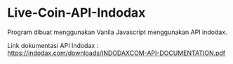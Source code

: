 # Live-Coin-API-Indodax

Program dibuat menggunakan Vanila Javascript menggunakan API indodax.

Link dokumentasi API Indodax :
https://indodax.com/downloads/INDODAXCOM-API-DOCUMENTATION.pdf
